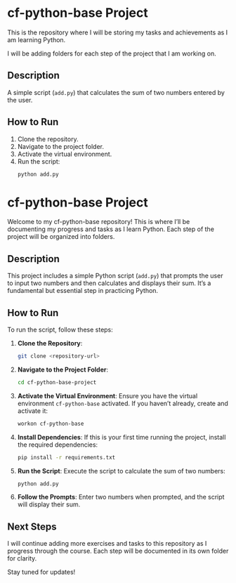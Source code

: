 # cf-python-base Project

This is the repository where I will be storing my tasks and achievements as I am learning Python.

I will be adding folders for each step of the project that I am working on.

## Description
A simple script (`add.py`) that calculates the sum of two numbers entered by the user.

## How to Run
1. Clone the repository.
2. Navigate to the project folder.
3. Activate the virtual environment.
4. Run the script:
   ```zsh
   python add.py
# cf-python-base Project

Welcome to my cf-python-base repository! This is where I’ll be documenting my progress and tasks as I learn Python. Each step of the project will be organized into folders.

## Description
This project includes a simple Python script (`add.py`) that prompts the user to input two numbers and then calculates and displays their sum. It’s a fundamental but essential step in practicing Python.

## How to Run
To run the script, follow these steps:

1. **Clone the Repository**:
   ```bash
   git clone <repository-url>
   ```

2. **Navigate to the Project Folder**:
   ```bash
   cd cf-python-base-project
   ```

3. **Activate the Virtual Environment**:
   Ensure you have the virtual environment `cf-python-base` activated. If you haven’t already, create and activate it:
   ```bash
   workon cf-python-base
   ```

4. **Install Dependencies**:
   If this is your first time running the project, install the required dependencies:
   ```bash
   pip install -r requirements.txt
   ```

5. **Run the Script**:
   Execute the script to calculate the sum of two numbers:
   ```bash
   python add.py
   ```

6. **Follow the Prompts**:
   Enter two numbers when prompted, and the script will display their sum.

## Next Steps
I will continue adding more exercises and tasks to this repository as I progress through the course. Each step will be documented in its own folder for clarity.

Stay tuned for updates!

